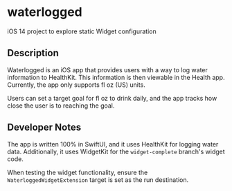 # waterlogged
iOS 14 project to explore static Widget configuration

## Description
Waterlogged is an iOS app that provides users with a way to log water information to HealthKit. This information is then viewable in the Health app. Currently, the app only supports fl oz (US) units.

Users can set a target goal for fl oz to drink daily, and the app tracks how close the user is to reaching the goal. 

## Developer Notes
The app is written 100% in SwiftUI, and it uses HealthKit for logging water data. Additionally, it uses WidgetKit for the `widget-complete` branch's widget code.

When testing the widget functionality, ensure the `WaterloggedWidgetExtension` target is set as the run destination. 
